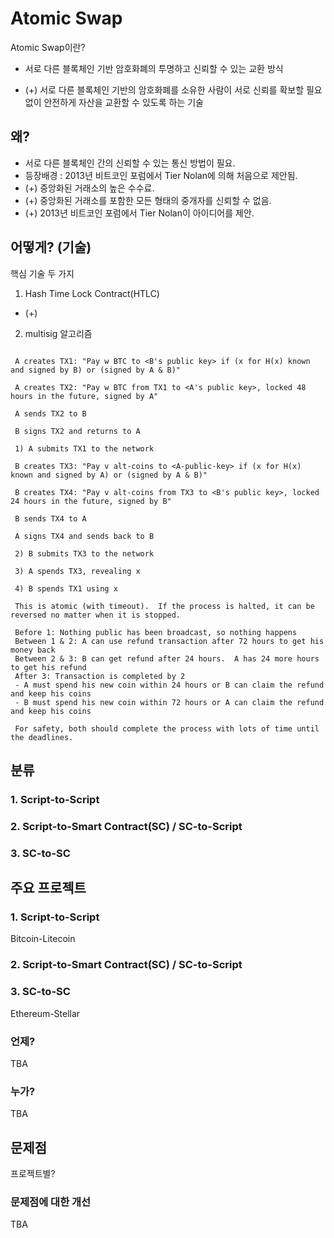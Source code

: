 # Atomic Swap
Atomic Swap이란? 
- 서로 다른 블록체인 기반 암호화폐의 투명하고 신뢰할 수 있는 교환 방식 

- (+) 서로 다른 블록체인 기반의 암호화폐를 소유한 사람이 서로 신뢰를 확보할 필요 없이 안전하게 자산을 교환할 수 있도록 하는 기술
## 왜?
- 서로 다른 블록체인 간의 신뢰할 수 있는 통신 방법이 필요. 
- 등장배경 : 2013년 비트코인 포럼에서 Tier Nolan에 의해 처음으로 제안됨. 
- (+) 중앙화된 거래소의 높은 수수료.
- (+) 중앙화된 거래소를 포함한 모든 형태의 중개자를 신뢰할 수 없음.
- (+) 2013년 비트코인 포럼에서 Tier Nolan이 아이디어를 제안.
## 어떻게? (기술)
핵심 기술 두 가지 
1. Hash Time Lock Contract(HTLC)
- (+)
2. multisig
알고리즘 
``` A picks a random number x
 
 A creates TX1: "Pay w BTC to <B's public key> if (x for H(x) known and signed by B) or (signed by A & B)"
 
 A creates TX2: "Pay w BTC from TX1 to <A's public key>, locked 48 hours in the future, signed by A"
 
 A sends TX2 to B
 
 B signs TX2 and returns to A
 
 1) A submits TX1 to the network
 
 B creates TX3: "Pay v alt-coins to <A-public-key> if (x for H(x) known and signed by A) or (signed by A & B)"
 
 B creates TX4: "Pay v alt-coins from TX3 to <B's public key>, locked 24 hours in the future, signed by B"
 
 B sends TX4 to A
 
 A signs TX4 and sends back to B
 
 2) B submits TX3 to the network
 
 3) A spends TX3, revealing x
 
 4) B spends TX1 using x
 
 This is atomic (with timeout).  If the process is halted, it can be reversed no matter when it is stopped.
 
 Before 1: Nothing public has been broadcast, so nothing happens
 Between 1 & 2: A can use refund transaction after 72 hours to get his money back
 Between 2 & 3: B can get refund after 24 hours.  A has 24 more hours to get his refund
 After 3: Transaction is completed by 2
 - A must spend his new coin within 24 hours or B can claim the refund and keep his coins
 - B must spend his new coin within 72 hours or A can claim the refund and keep his coins
 
 For safety, both should complete the process with lots of time until the deadlines.
```
## 분류

### 1. Script-to-Script

### 2. Script-to-Smart Contract(SC) / SC-to-Script

### 3. SC-to-SC


## 주요 프로젝트
### 1. Script-to-Script
Bitcoin-Litecoin
### 2. Script-to-Smart Contract(SC) / SC-to-Script

### 3. SC-to-SC
Ethereum-Stellar 

### 언제?
TBA

### 누가?
TBA

## 문제점
프로젝트별?

### 문제점에 대한 개선
TBA
